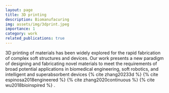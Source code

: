 ```yaml
---
layout: page
title: 3D printing
description: Biomanufacuring
img: assets/img/3dprint.jpeg
importance: 1
category: work
related_publications: true
---
```


3D printing of materials has been widely explored for the rapid fabrication of complex soft structures and devices. Our work presents a new paradigm of designing and fabricating novel materials to meet the requirements of broad potential applications in biomedical engineering, soft robotics, and intelligent and superabsorbent devices {% cite zhang20233d %} {% cite espinosa2018engineered %} {% cite zhang2020continuous %} {% cite wu2018bioinspired %} .
